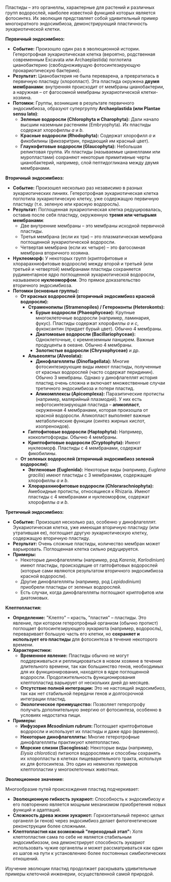 Пластиды – это органеллы, характерные для растений и различных групп водорослей, наиболее известной функцией которых является фотосинтез. Их эволюция представляет собой удивительный пример многократного эндосимбиоза, демонстрирующий пластичность эукариотической клетки.

**Первичный эндосимбиоз:**

*   **Событие:** Произошло один раз в эволюционной истории. Гетеротрофная эукариотическая клетка (вероятно, родственная современным Excavata или Archaeplastida) поглотила цианобактерию (свободноживущую фотосинтезирующую прокариотическую бактерию).
*   **Результат:** Цианобактерия не была переварена, а превратилась в первичную пластиду (хлоропласт). Эта пластида окружена **двумя мембранами**: внутренняя происходит от мембраны цианобактерии, а наружная – от фагосомной мембраны эукариотической клетки-хозяина.
*   **Потомки:** Группы, возникшие в результате первичного эндосимбиоза, образуют супергруппу **Archaeplastida (или Plantae sensu lato)**:
    *   **Зеленые водоросли (Chlorophyta и Charophyta):** Дали начало высшим наземным растениям (Embryophyta). Их пластиды содержат хлорофиллы *a* и *b*.
    *   **Красные водоросли (Rhodophyta):** Содержат хлорофилл *a* и фикобилины (фикоэритрин, придающий им красный цвет).
    *   **Глаукофитовые водоросли (Glaucophyta):** Небольшая реликтовая группа. Их пластиды (называемые цианеллами или муропластами) сохраняют некоторые примитивные черты цианобактерий, например, слой пептидогликана между двумя мембранами.

**Вторичный эндосимбиоз:**

*   **Событие:** Произошел несколько раз независимо в разных эукариотических линиях. Гетеротрофная эукариотическая клетка поглотила эукариотическую клетку, уже содержащую первичную пластиду (т.е. зеленую или красную водоросль).
*   **Результат:** Поглощенная эукариотическая клетка редуцировалась, оставив после себя пластиду, окруженную **тремя или четырьмя мембранами**:
    *   Две внутренние мембраны – это мембраны исходной первичной пластиды.
    *   Третья мембрана (если их три) – это плазматическая мембрана поглощенной эукариотической водоросли.
    *   Четвертая мембрана (если их четыре) – это фагосомная мембрана вторичного хозяина.
*   **Нуклеоморф:** У некоторых групп (криптофитовые и хлорарахниофитовые водоросли) между второй и третьей (или третьей и четвертой) мембранами пластиды сохраняется рудиментарное ядро поглощенной эукариотической водоросли, называемое **нуклеоморфом**. Это прямое доказательство вторичного эндосимбиоза.
*   **Потомки (основные группы):**
    *   **От красных водорослей (вторичный эндосимбиоз красной водоросли):**
        *   **Страменопилы (Stramenopiles) / Гетероконты (Heterokonts):**
            *   **Бурые водоросли (Phaeophyceae):** Крупные многоклеточные водоросли (например, ламинария, фукус). Пластиды содержат хлорофиллы *a* и *c*, фукоксантин (придает бурый цвет). Обычно 4 мембраны.
            *   **Диатомовые водоросли (Bacillariophyceae):** Одноклеточные, с кремнеземным панцирем. Важные продуценты в океане. Обычно 4 мембраны.
            *   **Золотистые водоросли (Chrysophyceae)** и др.
        *   **Альвеоляты (Alveolata):**
            *   **Динофлагелляты (Dinoflagellata):** Многие фотосинтезирующие виды имеют пластиды, полученные от красных водорослей (часто содержат перидинин). Обычно 3 мембраны. Однако у динофлагеллят история пластид очень сложна и включает множественные случаи третичного эндосимбиоза и потери пластид.
            *   **Апикомплексы (Apicomplexa):** Паразитические протисты (например, малярийный плазмодий). У них есть нефотосинтезирующая пластида – **апикопласт**, окруженная 4 мембранами, которая произошла от красной водоросли. Апикопласт выполняет важные метаболические функции (синтез жирных кислот, изопреноидов).
        *   **Гаптофитовые водоросли (Haptophyta):** Например, кокколитофориды. Обычно 4 мембраны.
        *   **Криптофитовые водоросли (Cryptophyta):** Имеют нуклеоморф. Пластиды с 4 мембранами, содержат фикобилины.
    *   **От зеленых водорослей (вторичный эндосимбиоз зеленой водоросли):**
        *   **Эвгленовые (Euglenida):** Некоторые виды (например, *Euglena gracilis*) имеют пластиды с 3 мембранами, содержащие хлорофиллы *a* и *b*.
        *   **Хлорарахниофитовые водоросли (Chlorarachniophyta):** Амебоидные протисты, относящиеся к Rhizaria. Имеют пластиды с 4 мембранами и нуклеоморфом, содержат хлорофиллы *a* и *b*.

**Третичный эндосимбиоз:**

*   **Событие:** Произошел несколько раз, особенно у динофлагеллят. Эукариотическая клетка, уже имеющая вторичную пластиду (или утратившая ее), поглощает другую эукариотическую клетку, содержащую вторичную пластиду.
*   **Результат:** Очень сложные пластиды, количество мембран может варьировать. Поглощенная клетка сильно редуцируется.
*   **Примеры:**
    *   Некоторые динофлагелляты (например, род *Karenia*, *Karlodinium*) имеют пластиды, происходящие от гаптофитовых водорослей (которые сами являются результатом вторичного эндосимбиоза красной водоросли).
    *   Другие динофлагелляты (например, род *Lepidodinium*) приобрели пластиды от зеленых водорослей.
    *   Есть случаи, когда динофлагелляты поглощают криптофитов или диатомовых.

**Клептопластия:**

*   **Определение:** "Клепто" – красть, "пластия" – пластиды. Это явление, при котором гетеротрофный организм (обычно протист) поглощает фотосинтезирующего эукариота (например, водоросль), переваривает большую часть его клетки, но **сохраняет и использует его пластиды** для фотосинтеза в течение некоторого времени.
*   **Характеристики:**
    *   **Временное явление:** Пластиды обычно не могут поддерживаться и реплицироваться в новом хозяине в течение длительного времени, так как большинство генов, необходимых для их функционирования, находятся в ядре поглощенной водоросли. Продолжительность функционирования клептопластид варьирует от нескольких дней до месяцев.
    *   **Отсутствие полной интеграции:** Это не настоящий эндосимбиоз, так как нет стабильной передачи генов и долгосрочной интеграции пластид.
    *   **Экологическое преимущество:** Позволяет гетеротрофу получать дополнительную энергию от фотосинтеза, особенно в условиях недостатка пищи.
*   **Примеры:**
    *   **Инфузория *Mesodinium rubrum*:** Поглощает криптофитовые водоросли и использует их пластиды и даже ядро (временно).
    *   **Некоторые динофлагелляты:** Многие гетеротрофные динофлагелляты практикуют клептопластию.
    *   **Морские слизни (Sacoglossa):** Некоторые виды (например, *Elysia chlorotica*) питаются водорослями и способны сохранять их хлоропласты в клетках пищеварительного тракта, используя их для фотосинтеза. Это один из немногих примеров клептопластии у многоклеточных животных.

**Эволюционное значение:**

Многообразие путей происхождения пластид подчеркивает:
*   **Эволюционную гибкость эукариот:** Способность к эндосимбиозу и его повторению является мощным механизмом приобретения новых функций и адаптаций.
*   **Сложность древа жизни эукариот:** Горизонтальный перенос целых органелл (и генов) через эндосимбиоз делает филогенетические реконструкции более сложными.
*   **Клептопластия как возможный "переходный этап":** Хотя клептопластия сама по себе не является стабильным эндосимбиозом, она демонстрирует способность эукариот использовать чужие органеллы и может рассматриваться как один из шагов на пути к установлению более постоянных симбиотических отношений.

Изучение эволюции пластид продолжает раскрывать удивительные примеры клеточной инженерии, осуществленной самой природой.